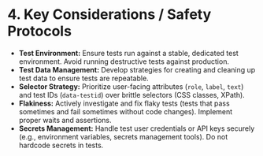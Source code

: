 # 4. Key Considerations / Safety Protocols

*   **Test Environment:** Ensure tests run against a stable, dedicated test environment. Avoid running destructive tests against production.
*   **Test Data Management:** Develop strategies for creating and cleaning up test data to ensure tests are repeatable.
*   **Selector Strategy:** Prioritize user-facing attributes (`role`, `label`, `text`) and test IDs (`data-testid`) over brittle selectors (CSS classes, XPath).
*   **Flakiness:** Actively investigate and fix flaky tests (tests that pass sometimes and fail sometimes without code changes). Implement proper waits and assertions.
*   **Secrets Management:** Handle test user credentials or API keys securely (e.g., environment variables, secrets management tools). Do not hardcode secrets in tests.